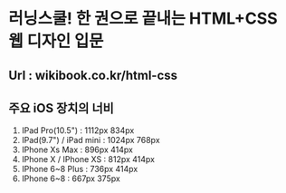 # 러닝스쿨! 한 권으로 끝내는 HTML+CSS 웹 디자인 입문

## Url : wikibook.co.kr/html-css

## 주요 iOS 장치의 너비

1. IPad Pro(10.5") : 1112px 834px
2. IPad(9.7") / iPad mini : 1024px 768px
3. IPhone Xs Max : 896px 414px
4. IPhone X / IPhone XS : 812px 414px
5. IPhone 6~8 Plus : 736px 414px
6. IPhone 6~8 : 667px 375px
